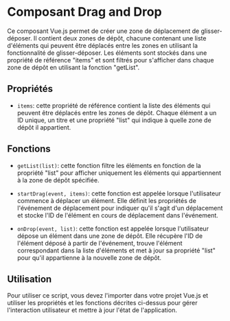 # Composant Drag and Drop

Ce composant Vue.js permet de créer une zone de déplacement de glisser-déposer. Il contient deux zones de dépôt, chacune contenant une liste d'éléments qui peuvent être déplacés entre les zones en utilisant la fonctionnalité de glisser-déposer. Les éléments sont stockés dans une propriété de référence "items" et sont filtrés pour s'afficher dans chaque zone de dépôt en utilisant la fonction "getList".

## Propriétés

- `items`: cette propriété de référence contient la liste des éléments qui peuvent être déplacés entre les zones de dépôt. Chaque élément a un ID unique, un titre et une propriété "list" qui indique à quelle zone de dépôt il appartient.

## Fonctions

- `getList(list)`: cette fonction filtre les éléments en fonction de la propriété "list" pour afficher uniquement les éléments qui appartiennent à la zone de dépôt spécifiée.

- `startDrag(event, items)`: cette fonction est appelée lorsque l'utilisateur commence à déplacer un élément. Elle définit les propriétés de l'événement de déplacement pour indiquer qu'il s'agit d'un déplacement et stocke l'ID de l'élément en cours de déplacement dans l'événement.

- `onDrop(event, list)`: cette fonction est appelée lorsque l'utilisateur dépose un élément dans une zone de dépôt. Elle récupère l'ID de l'élément déposé à partir de l'événement, trouve l'élément correspondant dans la liste d'éléments et met à jour sa propriété "list" pour qu'il appartienne à la nouvelle zone de dépôt.

## Utilisation

Pour utiliser ce script, vous devez l'importer dans votre projet Vue.js et utiliser les propriétés et les fonctions décrites ci-dessus pour gérer l'interaction utilisateur et mettre à jour l'état de l'application.
